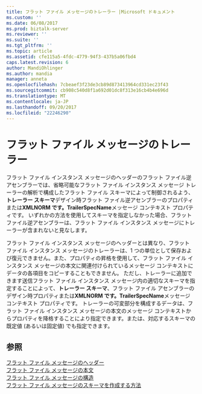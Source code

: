 ```yaml
---
title: フラット ファイル メッセージのトレーラー |Microsoft ドキュメント
ms.custom: ''
ms.date: 06/08/2017
ms.prod: biztalk-server
ms.reviewer: ''
ms.suite: ''
ms.tgt_pltfrm: ''
ms.topic: article
ms.assetid: cfe115a5-4fdc-4779-94f3-437b5a06fbd4
caps.latest.revision: 6
author: MandiOhlinger
ms.author: mandia
manager: anneta
ms.openlocfilehash: 7cbeaef3f23de3cb89d873413964cd331ec23f43
ms.sourcegitcommit: cb908c540d8f1a692d01dc8f313e16cb4b4e696d
ms.translationtype: MT
ms.contentlocale: ja-JP
ms.lasthandoff: 09/20/2017
ms.locfileid: "22246290"
---
```

# <a name="flat-file-message-trailers"></a>フラット ファイル メッセージのトレーラー
フラット ファイル インスタンス メッセージのヘッダーのフラット ファイル逆アセンブラーでは、省略可能なフラット ファイル インスタンス メッセージ トレーラーの解析で構成したフラット ファイル スキーマによって制御されるよう、**トレーラー スキーマ**デザイン時フラット ファイル逆アセンブラーのプロパティまたは**XMLNORM です。TrailerSpecName**メッセージ コンテキスト プロパティです。 いずれかの方法を使用してスキーマを指定しなかった場合、フラット ファイル逆アセンブラーは、フラット ファイル インスタンス メッセージにトレーラーが含まれないと見なします。  
  
 フラット ファイル インスタンス メッセージのヘッダーとは異なり、フラット ファイル インスタンス メッセージのトレーラーは、1 つの単位として保存および復元できません。また、プロパティの昇格を使用して、フラット ファイル インスタンス メッセージの本文に関連付けられているメッセージ コンテキストにデータの各項目をコピーすることもできません。 ただし、トレーラーに追加できます送信フラット ファイル インスタンス メッセージ内の適切なスキーマを指定することによって、**トレーラー スキーマ**、フラット ファイル アセンブラーのデザイン時プロパティまたは**XMLNORM です。TrailerSpecName**メッセージ コンテキスト プロパティです。 トレーラーの可変部分を構成するデータは、フラット ファイル インスタンス メッセージの本文のメッセージ コンテキストからプロパティを降格することにより指定できます。または、対応するスキーマの既定値 (あるいは固定値) でも指定できます。  
  
## <a name="see-also"></a>参照  
 [フラット ファイル メッセージのヘッダー](../core/flat-file-message-headers.md)   
 [フラット ファイル メッセージの本文](../core/flat-file-message-bodies.md)   
 [フラット ファイル メッセージの構造](../core/structure-of-a-flat-file-message.md)   
 [フラット ファイル メッセージのスキーマを作成する方法](../core/how-to-create-schemas-for-flat-file-messages.md)